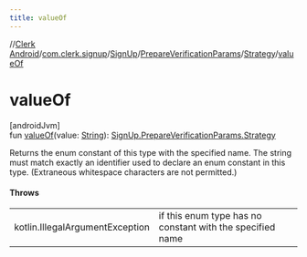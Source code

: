 ```yaml
---
title: valueOf
---
```

//[Clerk Android](../../../../../index.html)/[com.clerk.signup](../../../index.html)/[SignUp](../../index.html)/[PrepareVerificationParams](../index.html)/[Strategy](index.html)/[valueOf](value-of.html)



# valueOf



[androidJvm]\
fun [valueOf](value-of.html)(value: [String](https://kotlinlang.org/api/latest/jvm/stdlib/kotlin-stdlib/kotlin/-string/index.html)): [SignUp.PrepareVerificationParams.Strategy](index.html)



Returns the enum constant of this type with the specified name. The string must match exactly an identifier used to declare an enum constant in this type. (Extraneous whitespace characters are not permitted.)



#### Throws


| | |
|---|---|
| kotlin.IllegalArgumentException | if this enum type has no constant with the specified name |



